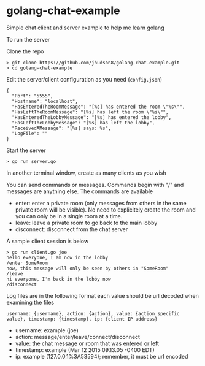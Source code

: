 # golang-chat-example
Simple chat client and server example to help me learn golang

To run the server

Clone the repo
```
> git clone https://github.com/jhudson8/golang-chat-example.git
> cd golang-chat-example
```

Edit the server/client configuration as you need (```config.json```)
```
{
  "Port": "5555",
  "Hostname": "localhost",
  "HasEnteredTheRoomMessage": "[%s] has entered the room \"%s\"",
  "HasLeftTheRoomMessage": "[%s] has left the room \"%s\"",
  "HasEnteredTheLobbyMessage": "[%s] has entered the lobby",
  "HasLeftTheLobbyMessage": "[%s] has left the lobby",
  "ReceivedAMessage": "[%s] says: %s",
  "LogFile": ""
}
```

Start the server
```
> go run server.go
```

In another terminal window, create as many clients as you wish

You can send commands or messages.  Commands begin with "/" and messages are anything else.
The commands are available

* enter: enter a private room (only messages from others in the same private room will be visible).  No need to explicitely create the room and you can only be in a single room at a time.
* leave: leave a private room to go back to the main lobby
* disconnect: disconnect from the chat server

A sample client session is below
```
> go run client.go joe
hello everyone, I am now in the lobby
/enter SomeRoom
now, this message will only be seen by others in "SomeRoom"
/leave
hi everyone, I'm back in the lobby now
/disconnect
```

Log files are in the following format each value should be url decoded when examining the files
```
username: {username}, action: {action}, value: {action specific value}, timestamp: {timestamp}, ip: {client IP address}
```

* username: example (joe)
* action: message/enter/leave/connect/disconnect
* value: the chat message or room that was entered or left
* timestamp: example (Mar 12 2015 09.13.05 -0400 EDT)
* ip: example (127.0.0.1%3A53594); remember, it must be url encoded

